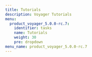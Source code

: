 ```yaml
---
title: Tutorials
description: Voyager Tutorials
menu:
  product_voyager_5.0.0-rc.7:
    identifier: tasks
    name: Tutorials
    weight: 30
    pre: dropdown
menu_name: product_voyager_5.0.0-rc.7
---
```

